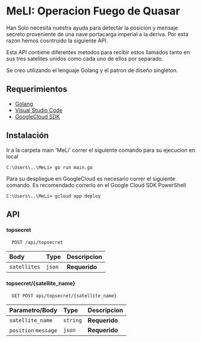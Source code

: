 
# MeLI: Operacion Fuego de Quasar

Han Solo necesita nuestra ayuda para detectar la posicion y mensaje secreto proveniente de una nave portacarga imperial a la deriva.
Por esta razon hemos cosntruido la siguiente API.

Esta API contiene diferentes metodos para recibir estos llamados tanto en sus tres satelites unidos como cada uno de ellos por separado.

Se creo utilizando el lenguaje Golang y el patron de diseño singleton.




## Requerimientos

* [Golang](https://go.dev/)
* [Visual Studio Code](https://code.visualstudio.com/)
* [GoogleCloud SDK](https://cloud.google.com/appengine?utm_source=google&utm_medium=cpc&utm_campaign=latam-CO-all-es-dr-BKWS-all-all-trial-e-dr-1011454-LUAC0009157&utm_content=text-ad-none-any-DEV_c-CRE_545476760830-ADGP_Hybrid%20%7C%20BKWS%20-%20EXA%20%7C%20Txt%20~%20Compute_App-Engine-KWID_43700042625185793-kwd-372661972204&utm_term=KW_google%20app%20engine-ST_Google%20App%20Engine&gclid=EAIaIQobChMI6MXLpIud-QIVSIBQBh0RsQ49EAAYASAAEgKGX_D_BwE&gclsrc=aw.ds)

## Instalación

Ir a la carpeta main 'MeLi' correr el siguiente comando para su ejecucion en local

```console
C:\Users\..\MeLi> go run main.go
```

Para su despliegue en GoogleCloud es necesario correr el siguiente comando. Es recomendado correrlo en el Google Cloud SDK PowerShell

```console
C:\Users\..\MeLi> gcloud app deploy
```
    
## API

#### topsecret

```http
  POST /api/topsecret
```

| Body | Type     | Descripcion                |
| :-------- | :------- | :------------------------- |
| `satellites` | `json` | **Requerido**

#### topsecret/{satellite_name}

```http
  GET POST api/topsecret/{satellite_name}
```

| Parametro/Body | Type     | Descripcion                       |
| :-------- | :------- | :-------------------------------- |
| `satellite_name`     | `string` | **Requerido**
| `position` `message` | `json`   | **Requerido**

